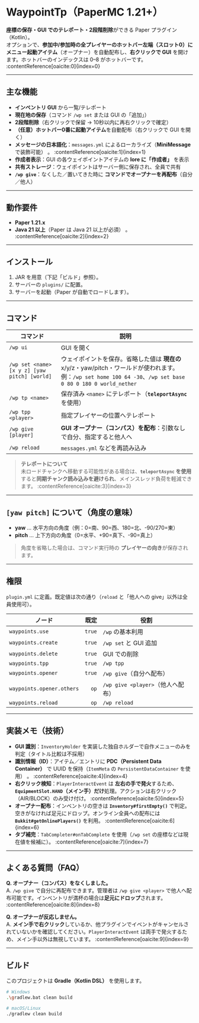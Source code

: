 # WaypointTp（PaperMC 1.21+）

**座標の保存・GUI でのテレポート・2段階削除**ができる Paper プラグイン（Kotlin）。  
オプションで、**参加中/参加時の全プレイヤーのホットバー左端（スロット0）**に**メニュー起動アイテム**（オープナー）を自動配布し、**右クリックで GUI** を開けます。ホットバーのインデックスは 0–8 がホットバーです。 :contentReference[oaicite:0]{index=0}

---

## 主な機能

- **インベントリ GUI** から一覧/テレポート  
- **現在地の保存**（コマンド `/wp set` または GUI の「追加」）  
- **2段階削除**（右クリックで保留 → 10秒以内に再右クリックで確定）  
- **（任意）ホットバー0番に起動アイテム**を自動配布（右クリックで GUI を開く）  
- **メッセージの日本語化**：`messages.yml` によるローカライズ（**MiniMessage** で装飾可能） 。 :contentReference[oaicite:1]{index=1}  
- **作成者表示**：GUI の各ウェイポイントアイテムの **lore に「作成者」** を表示  
- **共有ストレージ**：ウェイポイントはサーバー側に保存され、全員で共有  
- **`/wp give`**：なくした／置いてきた時に **コマンドでオープナーを再配布**（自分／他人）

---

## 動作要件

- **Paper 1.21.x**  
- **Java 21 以上**（Paper は Java 21 以上が必須） 。 :contentReference[oaicite:2]{index=2}

---

## インストール

1. JAR を用意（下記「ビルド」参照）。  
2. サーバーの `plugins/` に配置。  
3. サーバーを起動（Paper が自動でロードします）。

---

## コマンド

| コマンド | 説明 |
|---|---|
| `/wp ui` | GUI を開く |
| `/wp set <name> [x y z] [yaw pitch] [world]` | ウェイポイントを保存。省略した値は **現在の** x/y/z・yaw/pitch・ワールドが使われます。例：`/wp set home 100 64 -30`、`/wp set base 0 80 0 180 0 world_nether` |
| `/wp tp <name>` | 保存済み `<name>` にテレポート（**`teleportAsync`** を使用） |
| `/wp tpp <player>` | 指定プレイヤーの位置へテレポート |
| `/wp give [player]` | **GUI オープナー（コンパス）を配布**：引数なしで自分、指定すると他人へ |
| `/wp reload` | `messages.yml` などを再読み込み |

> **テレポートについて**  
> 未ロードチャンクへ移動する可能性がある場合は、**`teleportAsync` を使用**すると**同期チャンク読み込みを避けられ**、メインスレッド負荷を軽減できます。 :contentReference[oaicite:3]{index=3}

---

## `[yaw pitch]` について（角度の意味）

- **yaw** … 水平方向の角度（例：0=南、90=西、180=北、-90/270=東）  
- **pitch** … 上下方向の角度（0=水平、+90=真下、-90=真上）

> 角度を省略した場合は、コマンド実行時の **プレイヤーの向き**が保存されます。

---

## 権限

`plugin.yml` に定義。既定値は次の通り（`reload` と「他人への give」以外は全員使用可）。

| ノード | 既定 | 役割 |
|---|---:|---|
| `waypoints.use` | `true` | `/wp` の基本利用 |
| `waypoints.create` | `true` | `/wp set` と GUI 追加 |
| `waypoints.delete` | `true` | GUI での削除 |
| `waypoints.tpp` | `true` | `/wp tpp` |
| `waypoints.opener` | `true` | `/wp give`（自分へ配布） |
| `waypoints.opener.others` | `op` | `/wp give <player>`（他人へ配布） |
| `waypoints.reload` | `op` | `/wp reload` |

---

## 実装メモ（技術）

- **GUI 識別**：`InventoryHolder` を実装した独自ホルダーで自作メニューのみを判定（タイトル比較は不採用）  
- **識別情報（ID）**：アイテム／エントリに **PDC（Persistent Data Container）** で UUID を保持（`ItemMeta` の `PersistentDataContainer` を使用） 。 :contentReference[oaicite:4]{index=4}  
- **右クリック検知**：`PlayerInteractEvent` は **左右の手で発火**するため、**`EquipmentSlot.HAND`（メイン手）だけ**処理。アクションは右クリック（AIR/BLOCK）のみ受け付け。 :contentReference[oaicite:5]{index=5}  
- **オープナー配布**：インベントリの空きは **`Inventory#firstEmpty()`** で判定。空きがなければ足元にドロップ。オンライン全員への配布には **`Bukkit#getOnlinePlayers()`** を利用。 :contentReference[oaicite:6]{index=6}  
- **タブ補完**：`TabCompleter#onTabComplete` を使用（`/wp set` の座標などは現在値を候補に）。 :contentReference[oaicite:7]{index=7}

---

## よくある質問（FAQ）

**Q. オープナー（コンパス）をなくしました。**  
A. `/wp give` で自分に再配布できます。管理者は `/wp give <player>` で他人へ配布可能です。インベントリが満杯の場合は**足元にドロップ**されます。 :contentReference[oaicite:8]{index=8}

**Q. オープナーが反応しません。**  
A. **メイン手で右クリック**しているか、他プラグインでイベントがキャンセルされていないかを確認してください。`PlayerInteractEvent` は両手で発火するため、メイン手以外は無視しています。 :contentReference[oaicite:9]{index=9}

---

## ビルド

このプロジェクトは **Gradle（Kotlin DSL）** を使用します。

```bash
# Windows
.\gradlew.bat clean build

# macOS/Linux
./gradlew clean build
